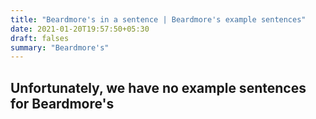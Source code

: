 ```yaml
---
title: "Beardmore's in a sentence | Beardmore's example sentences"
date: 2021-01-20T19:57:50+05:30
draft: falses
summary: "Beardmore's"
---
```

## Unfortunately, we have no example sentences for Beardmore's                 
